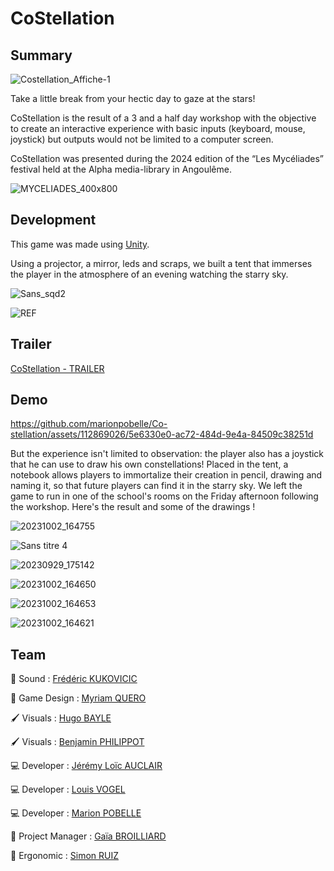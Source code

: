# CoStellation
## Summary

![Costellation_Affiche-1](https://github.com/marionpobelle/Co-stellation/assets/112869026/670b8f0f-8652-4fb6-9afc-a01c4cca6b4c)

Take a little break from your hectic day to gaze at the stars!

CoStellation is the result of a 3 and a half day workshop with the objective to create an interactive experience with basic inputs (keyboard, mouse, joystick) but outputs would not be limited to a computer screen.

CoStellation was presented during the 2024 edition of the “Les Mycéliades” festival held at the Alpha media-library in Angoulême.

![MYCELIADES_400x800](https://github.com/user-attachments/assets/d7b545dd-f58c-4e56-ab5c-602dad0e9008)

## Development

This game was made using [Unity](https://unity.com/fr).

Using a projector, a mirror, leds and scraps, we built a tent that immerses the player in the atmosphere of an evening watching the starry sky.

![Sans_sqd2](https://github.com/marionpobelle/Co-stellation/assets/112869026/ddded27f-414d-4a78-b9dd-e0d78011ae1d)

![REF](https://github.com/marionpobelle/Co-stellation/assets/112869026/3c1181dc-dda9-4fe2-8c28-ad4632318a89)

## Trailer

[CoStellation - TRAILER](https://youtu.be/-Ndb7TmDYDI)

## Demo

https://github.com/marionpobelle/Co-stellation/assets/112869026/5e6330e0-ac72-484d-9e4a-84509c38251d

But the experience isn't limited to observation: the player also has a joystick that he can use to draw his own constellations! Placed in the tent, a notebook allows players to immortalize their creation in pencil, drawing and naming it, so that future players can find it in the starry sky.
We left the game to run in one of the school's rooms on the Friday afternoon following the workshop. Here's the result and some of the drawings !

![20231002_164755](https://github.com/marionpobelle/Co-stellation/assets/112869026/49a9c8b8-c521-4cfd-aa5f-32f7ae6cb70c)

![Sans titre 4](https://github.com/marionpobelle/Co-stellation/assets/112869026/a1936f2e-a0fd-4ba2-ada9-e5bbbeb4bcc0)

![20230929_175142](https://github.com/marionpobelle/Co-stellation/assets/112869026/6e4f2835-16fb-41ac-88eb-9f5579ccbd51)

![20231002_164650](https://github.com/marionpobelle/Co-stellation/assets/112869026/20921a4c-765d-4945-bace-fe173906559c)

![20231002_164653](https://github.com/marionpobelle/Co-stellation/assets/112869026/60721380-dc29-43ff-a07d-88bc31e3bfa4)

![20231002_164621](https://github.com/marionpobelle/Co-stellation/assets/112869026/8434f1ad-53e7-45ae-9172-a5aeff8e8914)

## Team

🎵 Sound : [Frédéric KUKOVICIC](https://itch.io/profile/fredkvc)

🎲 Game Design : [Myriam QUERO](https://itch.io/profile/sheyrin)

🖌️ Visuals : [Hugo BAYLE](https://napolo.itch.io/)

🖌️ Visuals : [Benjamin PHILIPPOT](https://ben-phi.itch.io/)

💻 Developer : [Jérémy Loïc AUCLAIR](https://pordrack.itch.io/)

💻 Developer : [Louis VOGEL](https://louis-vogel.itch.io/)

💻 Developer : [Marion POBELLE](https://vitaminexe.itch.io/)

👔 Project Manager : [Gaïa BROILLIARD](https://skrimsly.itch.io/)

🧠 Ergonomic : [Simon RUIZ](https://itch.io/profile/stalzak)




